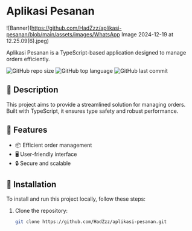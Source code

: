 # Aplikasi Pesanan

![Banner](https://github.com/HadZzz/aplikasi-pesanan/blob/main/assets/images/WhatsApp Image 2024-12-19 at 12.25.09(6).jpeg)

Aplikasi Pesanan is a TypeScript-based application designed to manage orders efficiently.

![GitHub repo size](https://img.shields.io/github/repo-size/HadZzz/aplikasi-pesanan)
![GitHub top language](https://img.shields.io/github/languages/top/HadZzz/aplikasi-pesanan)
![GitHub last commit](https://img.shields.io/github/last-commit/HadZzz/aplikasi-pesanan)

## 📖 Description

This project aims to provide a streamlined solution for managing orders. Built with TypeScript, it ensures type safety and robust performance.

## 🌟 Features

- 📦 Efficient order management
- 🖥️ User-friendly interface
- 🔒 Secure and scalable

## 🚀 Installation

To install and run this project locally, follow these steps:

1. Clone the repository:
   ```bash
   git clone https://github.com/HadZzz/aplikasi-pesanan.git
